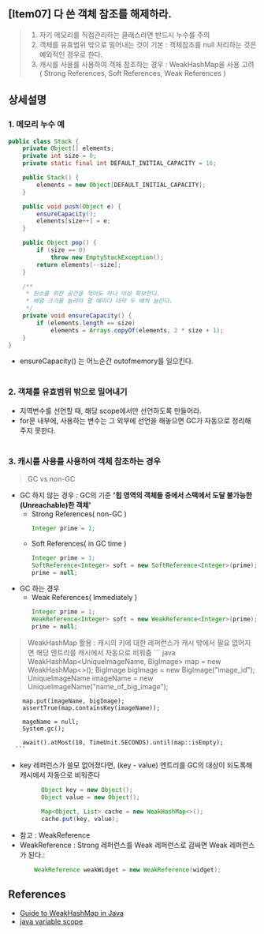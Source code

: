 ## [Item07] 다 쓴 객체 참조를 해제하라.
> 1. 자기 메모리를 직접관리하는 클래스라면 반드시 누수를 주의
> 2. 객체를 유효범위 밖으로 밀어내는 것이 기본 : 객체참조를 null 처리하는 것은 예외적인 경우로 한다.
> 3. 캐시를 사용를 사용하여 객체 참조하는 경우 : WeakHashMap을 사용 고려 ( Strong References, Soft References, Weak References )


## **상세설명**

### 1. 메모리 누수 예
``` java
public class Stack {
    private Object[] elements;
    private int size = 0;
    private static final int DEFAULT_INITIAL_CAPACITY = 16;

    public Stack() {
        elements = new Object[DEFAULT_INITIAL_CAPACITY];
    }

    public void push(Object e) {
        ensureCapacity();
        elements[size++] = e;
    }

    public Object pop() {
        if (size == 0)
            throw new EmptyStackException();
        return elements[--size];
    }

    /**
     * 원소를 위한 공간을 적어도 하나 이상 확보한다.
     * 배열 크기를 늘려야 할 때마다 대략 두 배씩 늘린다.
     */
    private void ensureCapacity() {
        if (elements.length == size)
            elements = Arrays.copyOf(elements, 2 * size + 1);
    }
}
```
- ensureCapacity() 는 어느순간 outofmemory를 일으킨다.
</br></br>

### 2. 객체를 유효범위 밖으로 밀어내기

- 지역변수를 선언할 때, 해당 scope에서만 선언하도록 만들어라.
- for문 내부에, 사용하는 변수는 그 외부에 선언을 해놓으면 GC가 자동으로 정리해주지 못한다.
</br></br>

### 3. 캐시를 사용를 사용하여 객체 참조하는 경우
> GC vs non-GC
- GC 하지 않는 경우 : GC의 기준 **'힙 영역의 객체들 중에서 스택에서 도달 불가능한(Unreachable)한 객체'**
  - Strong References( non-GC )
      ``` java
      Integer prime = 1;
      ```
  - Soft References( in GC time )
      ``` java
      Integer prime = 1;  
      SoftReference<Integer> soft = new SoftReference<Integer>(prime); 
      prime = null;
      ```
- GC 하는 경우
  - Weak References( Immediately )
      ``` java
      Integer prime = 1;  
      WeakReference<Integer> soft = new WeakReference<Integer>(prime); 
      prime = null;
      ```
> WeakHashMap 활용 : 캐시의 키에 대한 레퍼런스가 캐시 밖에서 필요 없어지면 해당 엔트리를 캐시에서 자동으로 비워줌
	  ``` java   
	    WeakHashMap<UniqueImageName, BigImage> map = new WeakHashMap<>();
	    BigImage bigImage = new BigImage("image_id");
	    UniqueImageName imageName = new UniqueImageName("name_of_big_image");

	    map.put(imageName, bigImage);
	    assertTrue(map.containsKey(imageName));

	    mageName = null;
	    System.gc();

	    await().atMost(10, TimeUnit.SECONDS).until(map::isEmpty);
	  ```
  - key 레퍼런스가 쓸모 없어졌다면, (key - value) 엔트리를 GC의 대상이 되도록해 캐시에서 자동으로 비워준다
	  ``` java  
			Object key = new Object();
			Object value = new Object();

			Map<Object, List> cache = new WeakHashMap<>();
			cache.put(key, value);
	  ```
  - 참고 : WeakReference
   -  WeakReference : Strong 레퍼런스를 Weak 레퍼런스로 감싸면 Weak 레퍼런스가 된다.:
	   ``` java
	       WeakReference weakWidget = new WeakReference(widget);
	   ``` 

## References

- [Guide to WeakHashMap in Java]( https://www.baeldung.com/java-weakhashmap )
- [java variable scope](https://www.geeksforgeeks.org/variable-scope-in-java/)

